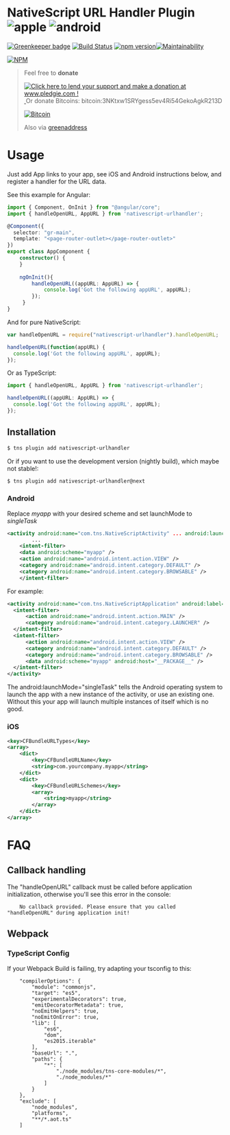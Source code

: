 # NativeScript URL Handler Plugin  ![apple](https://cdn3.iconfinder.com/data/icons/picons-social/57/16-apple-32.png) ![android](https://cdn4.iconfinder.com/data/icons/logos-3/228/android-32.png)

[![Greenkeeper badge](https://badges.greenkeeper.io/hypery2k/nativescript-urlhandler.svg)](https://greenkeeper.io/)
[![Build Status](https://travis-ci.org/hypery2k/nativescript-urlhandler.svg?branch=master)](https://travis-ci.org/hypery2k/nativescript-urlhandler)
[![npm version](https://badge.fury.io/js/nativescript-urlhandler.svg)](http://badge.fury.io/js/nativescript-urlhandler)[![Maintainability](https://api.codeclimate.com/v1/badges/7db5d127cfd7529f7b9a/maintainability)](https://codeclimate.com/github/hypery2k/nativescript-urlhandler/maintainability)

[![NPM](https://nodei.co/npm/nativescript-urlhandler.png?downloads=true&downloadRank=true&stars=true)](https://nodei.co/npm/nativescript-urlhandler/)

<a name="donation"></a>
> Feel free to **donate**
>
> <a href='http://www.pledgie.com/campaigns/33053'><img alt='Click here to lend your support and make a donation at www.pledgie.com !' src='http://www.pledgie.com/campaigns/33053.png?skin_name=chrome' border='0' /></a>
> <a target="_blank" href="https://www.paypal.com/cgi-bin/webscr?cmd=_s-xclick&hosted_button_id=AGPGLZYNV6Y5S">
> <img alt="" border="0" src="https://www.paypalobjects.com/de_DE/DE/i/btn/btn_donateCC_LG.gif"/>
> </img></a>
> Or donate Bitcoins: bitcoin:3NKtxw1SRYgess5ev4Ri54GekoAgkR213D
>
> [![Bitcoin](https://martinreinhardt-online.de/bitcoin.png)](bitcoin:3NKtxw1SRYgess5ev4Ri54GekoAgkR213D)
>
> Also via [greenaddress](https://greenaddress.it/pay/GA3ZPfh7As3Gc2oP6pQ1njxMij88u/)

# Usage

Just add App links to your app, see iOS and Android instructions below, and register a handler for the URL data.

See this example for Angular:
```typescript
import { Component, OnInit } from "@angular/core";
import { handleOpenURL, AppURL } from 'nativescript-urlhandler';

@Component({
  selector: "gr-main",
  template: "<page-router-outlet></page-router-outlet>"
})
export class AppComponent {
    constructor() {
    } 
    
    ngOnInit(){
        handleOpenURL((appURL: AppURL) => {
            console.log('Got the following appURL', appURL);
        });
     }
}

```
And for pure NativeScript:
```javascript
var handleOpenURL = require("nativescript-urlhandler").handleOpenURL;

handleOpenURL(function(appURL) {
  console.log('Got the following appURL', appURL);
});

```
Or as TypeScript:
```typescript
import { handleOpenURL, AppURL } from 'nativescript-urlhandler';

handleOpenURL((appURL: AppURL) => {
  console.log('Got the following appURL', appURL);
});

```



## Installation

```bash
$ tns plugin add nativescript-urlhandler
```

Or if you want to use the development version (nightly build), which maybe not stable!:

```bash
$ tns plugin add nativescript-urlhandler@next
```


### Android

Replace *myapp* with your desired scheme and set launchMode to *singleTask*
```xml
<activity android:name="com.tns.NativeScriptActivity" ... android:launchMode="singleTask"...>
        ...
    <intent-filter>
    <data android:scheme="myapp" /> 
    <action android:name="android.intent.action.VIEW" /> 
    <category android:name="android.intent.category.DEFAULT" /> 
    <category android:name="android.intent.category.BROWSABLE" /> 
    </intent-filter>
```

For example:

```xml
<activity android:name="com.tns.NativeScriptApplication" android:label="@string/app_name" android:launchMode="singleTop">
  <intent-filter>
      <action android:name="android.intent.action.MAIN" />
      <category android:name="android.intent.category.LAUNCHER" />
  </intent-filter>
  <intent-filter>
      <action android:name="android.intent.action.VIEW" />
      <category android:name="android.intent.category.DEFAULT" />
      <category android:name="android.intent.category.BROWSABLE" /> 
      <data android:scheme="myapp" android:host="__PACKAGE__" />
  </intent-filter>
</activity>

```

The android:launchMode="singleTask" tells the Android operating system to launch the app with a new instance of the activity, or use an existing one. Without this your app will launch multiple instances of itself which is no good.

### iOS

```xml
<key>CFBundleURLTypes</key>
<array>
    <dict>
        <key>CFBundleURLName</key>
        <string>com.yourcompany.myapp</string>
    </dict>
    <dict>
        <key>CFBundleURLSchemes</key>
        <array>
            <string>myapp</string>
        </array>
    </dict>
</array>
```

# FAQ

## Callback handling

The "handleOpenURL" callback must be called before application initialization, otherwise you'll see this error in the console:

```
    No callback provided. Please ensure that you called "handleOpenURL" during application init!
``` 

## Webpack

### TypeScript Config

If your Webpack Build is failing, try adapting your tsconfig to this:

```
    "compilerOptions": {
        "module": "commonjs",
        "target": "es5",
        "experimentalDecorators": true,
        "emitDecoratorMetadata": true,
        "noEmitHelpers": true,
        "noEmitOnError": true,
        "lib": [
            "es6",
            "dom",
            "es2015.iterable"
        ],
        "baseUrl": ".",
        "paths": {
            "*": [
                "./node_modules/tns-core-modules/*",
                "./node_modules/*"
            ]
        }
    },
    "exclude": [
        "node_modules",
        "platforms",
        "**/*.aot.ts"
    ]
```
